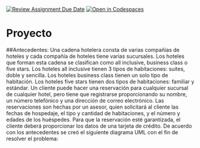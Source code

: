 [![Review Assignment Due Date](https://classroom.github.com/assets/deadline-readme-button-24ddc0f5d75046c5622901739e7c5dd533143b0c8e959d652212380cedb1ea36.svg)](https://classroom.github.com/a/XixB-tii)
[![Open in Codespaces](https://classroom.github.com/assets/launch-codespace-7f7980b617ed060a017424585567c406b6ee15c891e84e1186181d67ecf80aa0.svg)](https://classroom.github.com/open-in-codespaces?assignment_repo_id=12372569)
# Proyecto
##Antecedentes:
Una cadena hotelera consta de varias compañías de hoteles y cada compañía de hoteles tiene varias sucursales. Los hoteles que forman esta cadena se clasifican como all inclusive, business class o five stars. Los hoteles all inclusive tienen 3 tipos de habitaciones: suites, doble y sencilla. Los hoteles business class tienen un solo tipo de habitación. Los hoteles five stars tienen dos tipos de habitaciones: familiar y estándar.
Un cliente puede hacer una reservación para cualquier sucursal de cualquier hotel, pero tiene que registrarse proporcionando su nombre, un número telefónico y una dirección de correo electrónico.
Las reservaciones son hechas por un asesor, quien solicitará al cliente las fechas de hospedaje, el tipo y cantidad de habitaciones, y el número y edades de los huéspedes. Para que la reservación esté garantizada, el cliente deberá proporcionar los datos de una tarjeta de crédito.
De acuerdo con los antecedentes se creó el siguiente diagrama UML con el fin de resolver el  problema:
